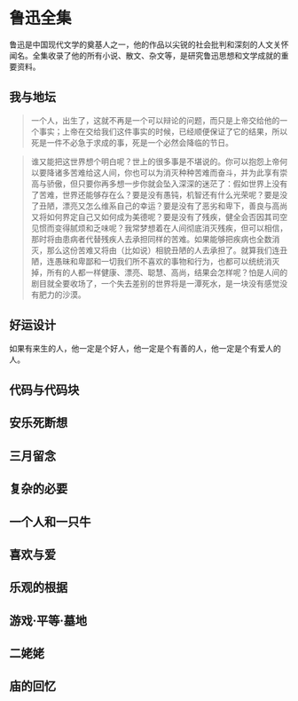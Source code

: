 # 鲁迅全集

鲁迅是中国现代文学的奠基人之一，他的作品以尖锐的社会批判和深刻的人文关怀闻名。全集收录了他的所有小说、散文、杂文等，是研究鲁迅思想和文学成就的重要资料。

## 我与地坛

> 一个人，出生了，这就不再是一个可以辩论的问题，而只是上帝交给他的一个事实；上帝在交给我们这件事实的时候，已经顺便保证了它的结果，所以死是一件不必急于求成的事，死是一个必然会降临的节日。

> 谁又能把这世界想个明白呢？世上的很多事是不堪说的。你可以抱怨上帝何以要降诸多苦难给这人间，你也可以为消灭种种苦难而奋斗，并为此享有崇高与骄傲，但只要你再多想一步你就会坠入深深的迷茫了：假如世界上没有了苦难，世界还能够存在么？要是没有愚钝，机智还有什么光荣呢？要是没了丑陋，漂亮又怎么维系自己的幸运？要是没有了恶劣和卑下，善良与高尚又将如何界定自己又如何成为美德呢？要是没有了残疾，健全会否因其司空见惯而变得腻烦和乏味呢？我常梦想着在人间彻底消灭残疾，但可以相信，那时将由患病者代替残疾人去承担同样的苦难。如果能够把疾病也全数消灭，那么这份苦难又将由（比如说）相貌丑陋的人去承担了。就算我们连丑陋，连愚昧和卑鄙和一切我们所不喜欢的事物和行为，也都可以统统消灭掉，所有的人都一样健康、漂亮、聪慧、高尚，结果会怎样呢？怕是人间的剧目就全要收场了，一个失去差别的世界将是一潭死水，是一块没有感觉没有肥力的沙漠。

## 好运设计

如果有来生的人，他一定是个好人，他一定是个有善的人，他一定是个有爱人的人。

## 代码与代码块

## 安乐死断想

## 三月留念

## 复杂的必要

## 一个人和一只牛

## 喜欢与爱

## 乐观的根据

## 游戏·平等·墓地

## 二姥姥

## 庙的回忆
